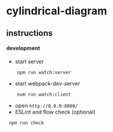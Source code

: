 # cylindrical-diagram

## instructions

#### development
* start server
```
    npm run watch:server
```
* start webpack-dev-server
```
    num run watch:client
```
* open `http://0.0.0:8080/`
* ESLint and flow check (optional)
```
 npm run check
```
